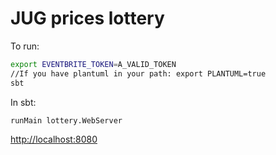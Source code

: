 # JUG prices lottery

To run:

```bash
export EVENTBRITE_TOKEN=A_VALID_TOKEN
//If you have plantuml in your path: export PLANTUML=true
sbt
```

In sbt:

```
runMain lottery.WebServer
```

[http://localhost:8080](http://localhost:8080)


